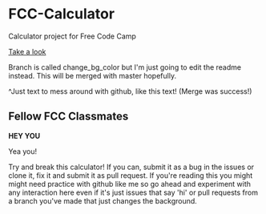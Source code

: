 # FCC-Calculator
Calculator project for Free Code Camp

[Take a look](https://br3ntor.github.io/FCC-Calculator/)

Branch is called change_bg_color but I'm just going to edit the readme instead.
This will be merged with master hopefully.

^Just text to mess around with github, like this text! (Merge was success!)

## Fellow FCC Classmates
**HEY YOU**

Yea you! 

Try and break this calculator! If you can, submit it as a bug in the issues or clone it, fix it and submit it as pull request.
If you're reading this you might might need practice with github like me so go ahead and experiment with any interaction here even if it's just issues that say 'hi' or pull requests from a branch you've made that just changes the background.
